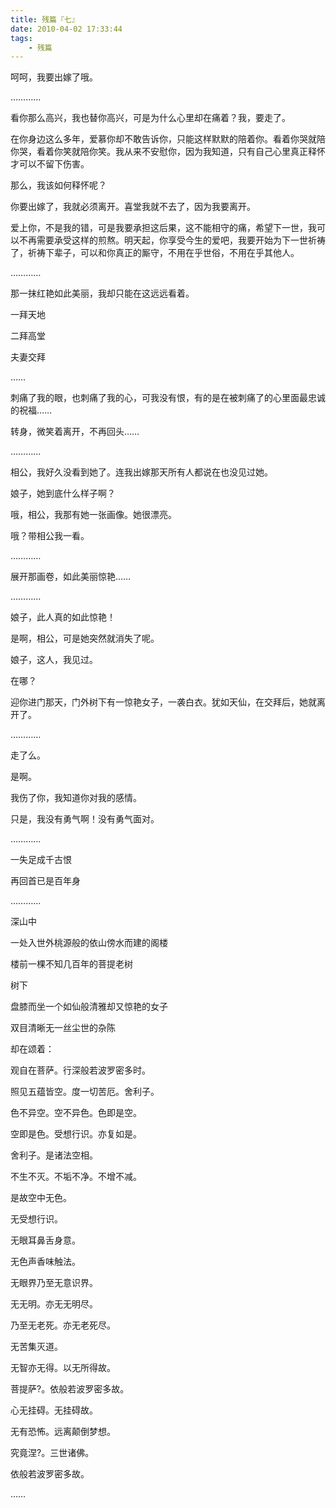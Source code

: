 ```yaml
---
title: 残篇『七』
date: 2010-04-02 17:33:44
tags:
    - 残篇
---
```


呵呵，我要出嫁了哦。

…………

看你那么高兴，我也替你高兴，可是为什么心里却在痛着？我，要走了。

在你身边这么多年，爱慕你却不敢告诉你，只能这样默默的陪着你。看着你哭就陪你哭，看着你笑就陪你笑。我从来不安慰你，因为我知道，只有自己心里真正释怀才可以不留下伤害。

那么，我该如何释怀呢？

你要出嫁了，我就必须离开。喜堂我就不去了，因为我要离开。

爱上你，不是我的错，可是我要承担这后果，这不能相守的痛，希望下一世，我可以不再需要承受这样的煎熬。明天起，你享受今生的爱吧，我要开始为下一世祈祷了，祈祷下辈子，可以和你真正的厮守，不用在乎世俗，不用在乎其他人。

…………

那一抹红艳如此美丽，我却只能在这远远看着。

一拜天地

二拜高堂

夫妻交拜

……

刺痛了我的眼，也刺痛了我的心，可我没有恨，有的是在被刺痛了的心里面最忠诚的祝福……

转身，微笑着离开，不再回头……

…………

相公，我好久没看到她了。连我出嫁那天所有人都说在也没见过她。

娘子，她到底什么样子啊？

哦，相公，我那有她一张画像。她很漂亮。

哦？带相公我一看。

…………

展开那画卷，如此美丽惊艳……

…………

娘子，此人真的如此惊艳！

是啊，相公，可是她突然就消失了呢。

娘子，这人，我见过。

在哪？

迎你进门那天，门外树下有一惊艳女子，一袭白衣。犹如天仙，在交拜后，她就离开了。

…………

走了么。

是啊。

我伤了你，我知道你对我的感情。

只是，我没有勇气啊！没有勇气面对。

…………

一失足成千古恨

再回首已是百年身

…………

深山中

一处入世外桃源般的依山傍水而建的阁楼

楼前一棵不知几百年的菩提老树

树下

盘膝而坐一个如仙般清雅却又惊艳的女子

双目清晰无一丝尘世的杂陈

却在颂着：

观自在菩萨。行深般若波罗密多时。

照见五蕴皆空。度一切苦厄。舍利子。

色不异空。空不异色。色即是空。

空即是色。受想行识。亦复如是。

舍利子。是诸法空相。

不生不灭。不垢不净。不增不减。

是故空中无色。

无受想行识。

无眼耳鼻舌身意。

无色声香味触法。

无眼界乃至无意识界。

无无明。亦无无明尽。

乃至无老死。亦无老死尽。

无苦集灭道。

无智亦无得。以无所得故。

菩提萨?。依般若波罗密多故。

心无挂碍。无挂碍故。

无有恐怖。远离颠倒梦想。

究竟涅?。三世诸佛。

依般若波罗密多故。

……
